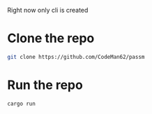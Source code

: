 Right now only cli is created 
# Clone the repo
```bash
git clone https://github.com/CodeMan62/passm
```

# Run the repo 
```bash
cargo run 
```


